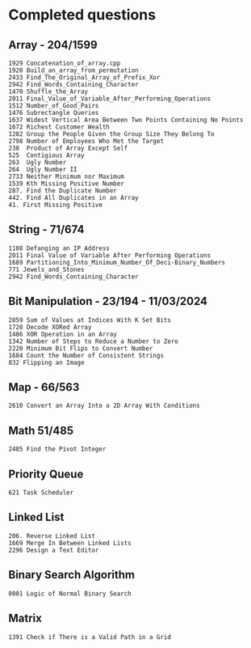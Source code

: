 # Completed questions

## Array - 204/1599

    1929 Concatenation_of_array.cpp
    1920 Build_an_array_from_permutation
    2433 Find_The_Original_Array_of_Prefix_Xor
    2942 Find_Words_Containing_Character
    1470 Shuffle_the_Array
    2011 Final_Value_of_Variable_After_Performing_Operations
    1512 Number_of_Good_Pairs
    1476 Subrectangle Queries
    1637 Widest Vertical Area Between Two Points Containing No Points
    1672 Richest Customer Wealth
    1282 Group the People Given the Group Size They Belong To
    2798 Number of Employees Who Met the Target
    238  Product of Array Except Self
    525  Contigious Array
    263  Ugly Number
    264  Ugly Number II
    2733 Neither Minimum nor Maximum
    1539 Kth Missing Positive Number
    287. Find the Duplicate Number
    442. Find All Duplicates in an Array
    41. First Missing Positive

## String - 71/674

    1108 Defanging an IP Address
    2011 Final Value of Variable After Performing Operations
    1689 Partitioning_Into_Minimum_Number_Of_Deci-Binary_Numbers
    771 Jewels_and_Stones
    2942 Find_Words_Containing_Character

## Bit Manipulation - 23/194 - 11/03/2024

    2859 Sum of Values at Indices With K Set Bits	
    1720 Decode XORed Array	
    1486 XOR Operation in an Array
    1342 Number of Steps to Reduce a Number to Zero
    2220 Minimum Bit Flips to Convert Number	
    1684 Count the Number of Consistent Strings
    832 Flipping an Image

## Map - 66/563

    2610 Convert an Array Into a 2D Array With Conditions

## Math 51/485

    2485 Find the Pivot Integer

## Priority Queue

    621 Task Scheduler

## Linked List

    206. Reverse Linked List
    1669 Merge In Between Linked Lists
    2296 Design a Text Editor

## Binary Search Algorithm

    0001 Logic of Normal Binary Search

## Matrix

    1391 Check if There is a Valid Path in a Grid


<!-- Question list updated on 13/03/2024 -->